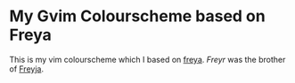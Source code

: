 My Gvim Colourscheme based on Freya
===================================

This is my vim colourscheme which I based on [freya][2].
_Freyr_ was the brother of [Freyja][1].

[1]: https://en.wikipedia.org/wiki/Freyja 
[2]: http://www.vim.org/scripts/script.php?script_id=1651
